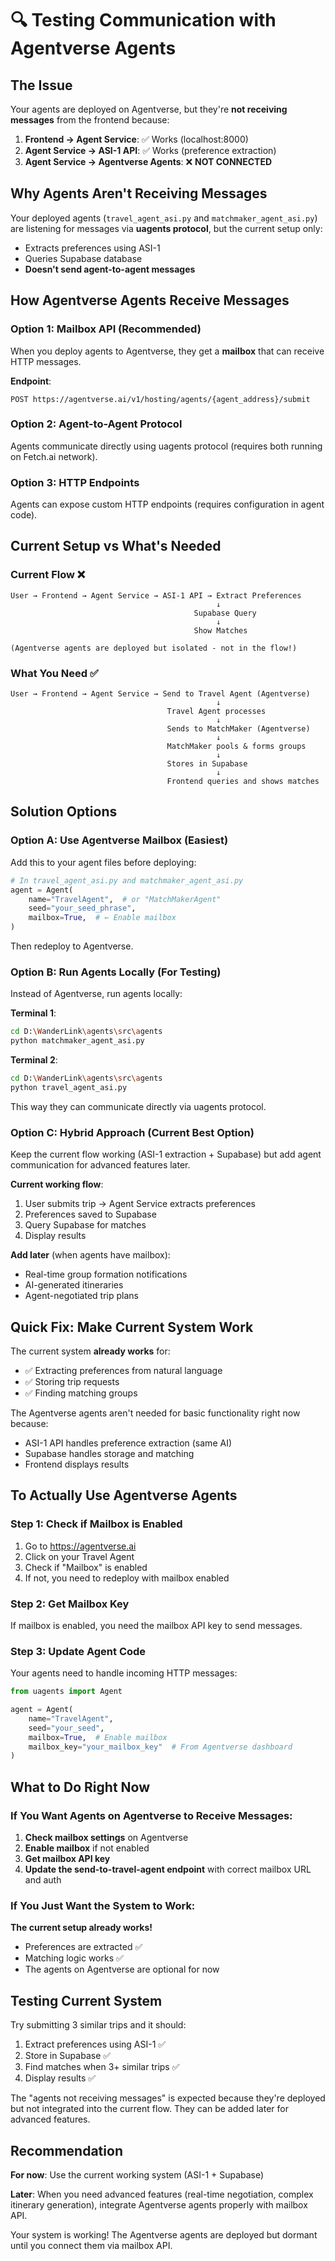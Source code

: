 # 🔍 Testing Communication with Agentverse Agents

## The Issue

Your agents are deployed on Agentverse, but they're **not receiving messages** from the frontend because:

1. **Frontend → Agent Service**: ✅ Works (localhost:8000)
2. **Agent Service → ASI-1 API**: ✅ Works (preference extraction)
3. **Agent Service → Agentverse Agents**: ❌ **NOT CONNECTED**

## Why Agents Aren't Receiving Messages

Your deployed agents (`travel_agent_asi.py` and `matchmaker_agent_asi.py`) are listening for messages via **uagents protocol**, but the current setup only:
- Extracts preferences using ASI-1
- Queries Supabase database
- **Doesn't send agent-to-agent messages**

## How Agentverse Agents Receive Messages

### Option 1: Mailbox API (Recommended)
When you deploy agents to Agentverse, they get a **mailbox** that can receive HTTP messages.

**Endpoint**: 
```
POST https://agentverse.ai/v1/hosting/agents/{agent_address}/submit
```

### Option 2: Agent-to-Agent Protocol
Agents communicate directly using uagents protocol (requires both running on Fetch.ai network).

### Option 3: HTTP Endpoints
Agents can expose custom HTTP endpoints (requires configuration in agent code).

## Current Setup vs What's Needed

### Current Flow ❌
```
User → Frontend → Agent Service → ASI-1 API → Extract Preferences
                                              ↓
                                         Supabase Query
                                              ↓
                                         Show Matches

(Agentverse agents are deployed but isolated - not in the flow!)
```

### What You Need ✅
```
User → Frontend → Agent Service → Send to Travel Agent (Agentverse)
                                              ↓
                                   Travel Agent processes
                                              ↓
                                   Sends to MatchMaker (Agentverse)
                                              ↓
                                   MatchMaker pools & forms groups
                                              ↓
                                   Stores in Supabase
                                              ↓
                                   Frontend queries and shows matches
```

## Solution Options

### Option A: Use Agentverse Mailbox (Easiest)

Add this to your agent files before deploying:

```python
# In travel_agent_asi.py and matchmaker_agent_asi.py
agent = Agent(
    name="TravelAgent",  # or "MatchMakerAgent"
    seed="your_seed_phrase",
    mailbox=True,  # ← Enable mailbox
)
```

Then redeploy to Agentverse.

### Option B: Run Agents Locally (For Testing)

Instead of Agentverse, run agents locally:

**Terminal 1**:
```bash
cd D:\WanderLink\agents\src\agents
python matchmaker_agent_asi.py
```

**Terminal 2**:
```bash
cd D:\WanderLink\agents\src\agents
python travel_agent_asi.py
```

This way they can communicate directly via uagents protocol.

### Option C: Hybrid Approach (Current Best Option)

Keep the current flow working (ASI-1 extraction + Supabase) but add agent communication for advanced features later.

**Current working flow**:
1. User submits trip → Agent Service extracts preferences
2. Preferences saved to Supabase
3. Query Supabase for matches
4. Display results

**Add later** (when agents have mailbox):
- Real-time group formation notifications
- AI-generated itineraries
- Agent-negotiated trip plans

## Quick Fix: Make Current System Work

The current system **already works** for:
- ✅ Extracting preferences from natural language
- ✅ Storing trip requests
- ✅ Finding matching groups

The Agentverse agents aren't needed for basic functionality right now because:
- ASI-1 API handles preference extraction (same AI)
- Supabase handles storage and matching
- Frontend displays results

## To Actually Use Agentverse Agents

### Step 1: Check if Mailbox is Enabled

1. Go to https://agentverse.ai
2. Click on your Travel Agent
3. Check if "Mailbox" is enabled
4. If not, you need to redeploy with mailbox enabled

### Step 2: Get Mailbox Key

If mailbox is enabled, you need the mailbox API key to send messages.

### Step 3: Update Agent Code

Your agents need to handle incoming HTTP messages:

```python
from uagents import Agent

agent = Agent(
    name="TravelAgent",
    seed="your_seed",
    mailbox=True,  # Enable mailbox
    mailbox_key="your_mailbox_key"  # From Agentverse dashboard
)
```

## What to Do Right Now

### If You Want Agents on Agentverse to Receive Messages:

1. **Check mailbox settings** on Agentverse
2. **Enable mailbox** if not enabled
3. **Get mailbox API key**
4. **Update the send-to-travel-agent endpoint** with correct mailbox URL and auth

### If You Just Want the System to Work:

**The current setup already works!** 
- Preferences are extracted ✅
- Matching logic works ✅  
- The agents on Agentverse are optional for now

## Testing Current System

Try submitting 3 similar trips and it should:
1. Extract preferences using ASI-1 ✅
2. Store in Supabase ✅
3. Find matches when 3+ similar trips ✅
4. Display results ✅

The "agents not receiving messages" is expected because they're deployed but not integrated into the current flow. They can be added later for advanced features.

## Recommendation

**For now**: Use the current working system (ASI-1 + Supabase)

**Later**: When you need advanced features (real-time negotiation, complex itinerary generation), integrate Agentverse agents properly with mailbox API.

Your system is working! The Agentverse agents are deployed but dormant until you connect them via mailbox API.
